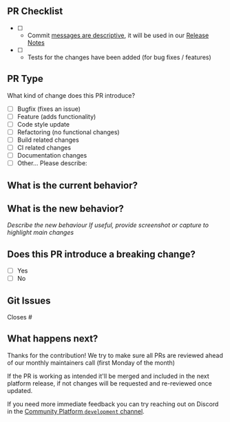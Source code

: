 ## PR Checklist

- [ ] - Commit [messages are descriptive](https://github.com/ONEARMY/community-platform/blob/master/CONTRIBUTING.md#--commit-style-guide), it will be used in our [Release Notes](https://github.com/ONEARMY/community-platform/releases/)
- [ ] - Tests for the changes have been added (for bug fixes / features)

## PR Type

What kind of change does this PR introduce?

- [ ] Bugfix (fixes an issue)
- [ ] Feature (adds functionality)
- [ ] Code style update
- [ ] Refactoring (no functional changes)
- [ ] Build related changes
- [ ] CI related changes
- [ ] Documentation changes
- [ ] Other... Please describe:

## What is the current behavior?


## What is the new behavior?

_Describe the new behaviour_
_If useful, provide screenshot or capture to highlight main changes_

## Does this PR introduce a breaking change?

- [ ] Yes
- [ ] No

## Git Issues

Closes #

## What happens next?

Thanks for the contribution! We try to make sure all PRs are reviewed ahead of our monthly maintainers call (first Monday of the month)

If the PR is working as intended it'll be merged and included in the next platform release, if not changes will be requested and re-reviewed once updated.

If you need more immediate feedback you can try reaching out on Discord in the [Community Platform `development` channel](https://discord.com/channels/586676777334865928/938781727017558018).
